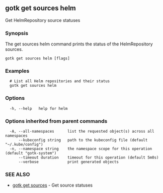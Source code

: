 ## gotk get sources helm

Get HelmRepository source statuses

### Synopsis

The get sources helm command prints the status of the HelmRepository sources.

```
gotk get sources helm [flags]
```

### Examples

```
  # List all Helm repositories and their status
  gotk get sources helm

```

### Options

```
  -h, --help   help for helm
```

### Options inherited from parent commands

```
  -A, --all-namespaces      list the requested object(s) across all namespaces
      --kubeconfig string   path to the kubeconfig file (default "~/.kube/config")
  -n, --namespace string    the namespace scope for this operation (default "gotk-system")
      --timeout duration    timeout for this operation (default 5m0s)
      --verbose             print generated objects
```

### SEE ALSO

* [gotk get sources](gotk_get_sources.md)	 - Get source statuses

